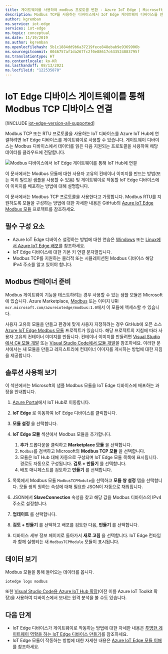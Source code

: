 ```yaml
---
title: 게이트웨이를 사용하여 modbus 프로토콜 변환 - Azure IoT Edge | Microsoft Docs
description: Modbus TCP를 사용하는 디바이스에서 IoT Edge 게이트웨이 디바이스를 만들어 Azure IoT Hub와 통신할 수 있도록 합니다.
author: kgremban
ms.service: iot-edge
services: iot-edge
ms.topic: conceptual
ms.date: 11/19/2019
ms.author: kgremban
ms.openlocfilehash: 5b1c1884dd9b6a37219fece848ebab9e9369906b
ms.sourcegitcommit: 0046757af1da267fc2f0e88617c633524883795f
ms.translationtype: HT
ms.contentlocale: ko-KR
ms.lasthandoff: 08/13/2021
ms.locfileid: "122535878"
---
```

# <a name="connect-modbus-tcp-devices-through-an-iot-edge-device-gateway"></a>IoT Edge 디바이스 게이트웨이를 통해 Modbus TCP 디바이스 연결

[!INCLUDE [iot-edge-version-all-supported](../../includes/iot-edge-version-all-supported.md)]

Modbus TCP 또는 RTU 프로토콜을 사용하는 IoT 디바이스를 Azure IoT Hub에 연결하려면 IoT Edge 디바이스를 게이트웨이로 사용할 수 있습니다. 게이트웨이 디바이스는 Modbus 디바이스에서 데이터를 읽은 다음 지원되는 프로토콜을 사용하여 해당 데이터를 클라우드에 전달합니다.

![Modbus 디바이스에서 IoT Edge 게이트웨이를 통해 IoT Hub에 연결](./media/deploy-modbus-gateway/diagram.png)

이 문서에서는 Modbus 모듈에 대한 사용자 고유의 컨테이너 이미지를 만드는 방법(또는 미리 빌드된 샘플을 사용할 수 있음) 및 게이트웨이로 작동할 IoT Edge 디바이스에 이 이미지를 배포하는 방법에 대해 설명합니다.

이 문서에서는 Modbus TCP 프로토콜을 사용한다고 가정합니다. Modbus RTU를 지원하도록 모듈을 구성하는 방법에 대한 자세한 내용은 GitHub의 [Azure IoT Edge Modbus 모듈](https://github.com/Azure/iot-edge-modbus) 프로젝트를 참조하세요.

## <a name="prerequisites"></a>필수 구성 요소

* Azure IoT Edge 디바이스 설정하는 방법에 대한 연습은 [Windows](quickstart.md) 또는 [Linux에서 Azure IoT Edge 배포](quickstart-linux.md)를 참조하세요.
* IoT Edge 디바이스에 대한 기본 키 연결 문자열입니다.
* Modbus TCP를 지원하는 물리적 또는 시뮬레이션된 Modbus 디바이스 해당 IPv4 주소를 알고 있어야 합니다.

## <a name="prepare-a-modbus-container"></a>Modbus 컨테이너 준비

Modbus 게이트웨이 기능을 테스트하려는 경우 사용할 수 있는 샘플 모듈은 Microsoft에 있습니다. Azure Marketplace, [Modbus](https://azuremarketplace.microsoft.com/marketplace/apps/microsoft_iot.edge-modbus?tab=Overview) 또는 이미지 URI `mcr.microsoft.com/azureiotedge/modbus:1.0`에서 이 모듈에 액세스할 수 있습니다.

사용자 고유의 모듈을 만들고 환경에 맞게 사용자 지정하려는 경우 GitHub에 오픈 소스 [Azure IoT Edge Modbus 모듈](https://github.com/Azure/iot-edge-modbus) 프로젝트가 있습니다. 해당 프로젝트의 지침에 따라 사용자 고유의 컨테이너 이미지를 만듭니다. 컨테이너 이미지를 만들려면 [Visual Studio에서 C# 모듈 개발](./how-to-visual-studio-develop-module.md) 또는 [Visual Studio Code에서 모듈 개발](how-to-vs-code-develop-module.md)을 참조하세요. 이러한 문서에서는 새 모듈을 만들고 레지스트리에 컨테이너 이미지를 게시하는 방법에 대한 지침을 제공합니다.

## <a name="try-the-solution"></a>솔루션 사용해 보기

이 섹션에서는 Microsoft의 샘플 Modbus 모듈을 IoT Edge 디바이스에 배포하는 과정을 안내합니다.

1. [Azure Portal](https://portal.azure.com/)에서 IoT Hub로 이동합니다.

2. **IoT Edge** 로 이동하여 IoT Edge 디바이스를 클릭합니다.

3. **모듈 설정** 을 선택합니다.

4. **IoT Edge 모듈** 섹션에서 Modbus 모듈을 추가합니다.

   1. **추가** 드롭다운을 클릭하고 **Marketplace 모듈** 을 선택합니다.
   2. `Modbus`를 검색하고 Microsoft의 **Modbus TCP 모듈** 을 선택합니다.
   3. 모듈은 IoT Hub 대해 자동으로 구성되며 IoT Edge 모듈 목록에 표시됩니다. 경로도 자동으로 구성됩니다. **검토 + 만들기** 를 선택합니다.
   4. 배포 매니페스트를 검토하고 **만들기** 를 선택합니다.

5. 목록에서 Modbus 모듈 `ModbusTCPModule`을 선택하고 **모듈 쌍 설정** 탭을 선택합니다. 모듈 쌍의 원하는 속성에 대해 필요한 JSON이 자동으로 채워집니다.

6. JSON에서 **SlaveConnection** 속성을 찾고 해당 값을 Modbus 디바이스의 IPv4 주소로 설정합니다.

7. **업데이트** 를 선택합니다.

8. **검토 + 만들기** 를 선택하고 배포를 검토한 다음, **만들기** 를 선택합니다.

9. 디바이스 세부 정보 페이지로 돌아가서 **새로 고침** 을 선택합니다. IoT Edge 런타임과 함께 실행되는 새 `ModbusTCPModule` 모듈이 표시됩니다.

## <a name="view-data"></a>데이터 보기

Modbus 모듈을 통해 들어오는 데이터를 봅니다.

```cmd/sh
iotedge logs modbus
```

또한 [Visual Studio Code용 Azure IoT Hub 확장](https://marketplace.visualstudio.com/items?itemName=vsciot-vscode.azure-iot-toolkit)(이전 이름 Azure IoT Toolkit 확장)을 사용하여 디바이스에서 보내는 원격 분석을 볼 수도 있습니다.

## <a name="next-steps"></a>다음 단계

* IoT Edge 디바이스가 게이트웨이로 작동하는 방법에 대한 자세한 내용은 [투명한 게이트웨이 역할을 하는 IoT Edge 디바이스 만들기](./how-to-create-transparent-gateway.md)를 참조하세요.
* IoT Edge 모듈이 작동하는 방법에 대한 자세한 내용은 [Azure IoT Edge 모듈 이해](iot-edge-modules.md)를 참조하세요.